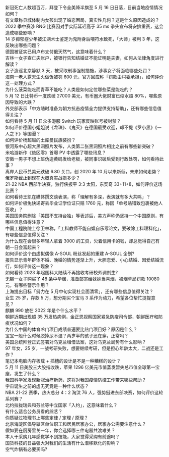 新冠死亡人数超百万，拜登下令全美降半旗至 5 月 16 日日落，目前当地疫情情况如何？  
有文章称县城体制内女孩出现了婚恋困局，真实性几何？这是什么原因造成的？  
2022 季中赛涉 RNG 比赛因对手实际延迟高于 35 ms 拳头宣布将安排重赛，这会造成哪些影响？  
14 岁抑郁症少年被江湖术士鉴定为鬼附身后喂符水致死，「大师」被判 3 年，这反映出哪些问题？  
德国被证实已用卢布支付俄天然气，这意味着什么？  
吉林一女子查亡夫账户，被银行告知结婚证不能证明是夫妻，如何从法律角度进行解读？  
女子造谣北京静默 3 天，被采取刑事强制措施，涉事女子将面临哪些处罚？  
海南一老人露天生火做饭被罚 600 元，官方回应称「罚款由村委承担」，如何评价这一处理方式？  
为什么菠菜能吃而青草不能吃？人类是如何定位哪些菜是能吃的？  
5 月 12 日比特币一度跌破 27000 美元，有币圈大佬财富已缩水超 80%，哪些原因导致的大跌？  
外交部表示「中方随时准备为朝方抗击疫情全力提供支持帮助」，还有哪些信息值得关注？  
如何看待 5 月 11 日众多港服 Switch 玩家反映账号被封禁？  
如何评价德国小姐姐说《龙珠》、《鬼灭》在德国最受欢迎，却不提《罗小黑》《一人之下》等国漫？  
如何评价杨超越的土库曼民族装扮？  
银河系中心超大黑洞照片发布，人类第二张黑洞照片相比之前有哪些新突破？  
米哈游新作《绝区零》首曝 PV 中透露了哪些讯息？  
安徽一男子不想上班伪造黄码发给老板，被同事识破后受到行政处罚，如何看待此事？  
离岸人民币兑美元跌破 6.80 关口，创 2020 年 10 月以来新低，未来如何走势？  
俄罗斯截止到现在大概真实战损多少？  
21-22 NBA 西部半决赛，独行侠扳平 3:3 太阳，东契奇 33+11+8，如何评价这场比赛？  
如何看待王凯在媒体撰文谈表演，称「理解有多深，表演就有多大共鸣」？  
如何评价极兔快递寄丢毕业证学位证只赔 1760 元，称因「单号贴错致包裹被他人签收」？  
美国国务院删除「美国不支持台独」等表述后，美方声称仍坚持一个中国原则，有哪些信息值得注意？  
中国工程院院士徐卫林称，「工科教师不能自娱自乐写论文，要破除工科理科化」，有哪些信息值得关注？  
为什么现在会很多年轻人拿着 3000 的工资，欠着信用卡的钱，却总觉得自己有朝一日会富起来？  
如何评价这个由虚拟偶像 A-SOUL 粉丝发起的重建 A-SOUL 企划?  
报告显示青年群体不婚、晚婚的情势逐渐上升，大胆恋爱、小心结婚、因爱结婚流行，如何评价这一现象？  
如何看待 2023 年起国科大陆续不再接收考研校外调剂生?  
无锡一女子购买了 48 条中华烟，准备邮寄给妹妹当喜烟，被烟草局罚款 10080 元，有哪些警示作用？  
上海提出目标「努力在 5 月中旬实现社会面清零」，还有哪些信息值得关注？  
女生 25 岁，存款 5 万，想分期买个宝马 3 系作为动力，希望各位帮忙提提意见？  
麒麟 990 放在 2022 年是个什么水平？  
朝鲜近期出现超 35 万发热病例，金正恩视察国家紧急防疫司令部，朝鲜医疗和防疫状况如何？  
为什么中国的体育冷门项目成绩普遍要比热门项目好？原因是什么？  
宝宝一般什么时候脱掉尿不湿？两岁半的孩子还在穿，正常吗？  
美国总统拜登正式签署对乌克兰租借法案，这对乌克兰局势有什么影响？  
97 年女，25 岁，一战考研失败，想要继续考研，但是担心年龄太大，二战还是工作？  
笔记本电脑内存板载 + 插槽的设计是不是一种糟糕的设计？  
5 月 11 日美股三大股指收跌，苹果 1296 亿美元市值蒸发暂失总市值全球第一宝座，发生了什么？  
我国科学家发现新冠治疗新药，这将对我国疫情防控工作带来哪些帮助？  
宇宙诞生之前的虚无究竟是一种什么状态？  
NBA 21-22 赛季，热火总分 4：2 淘汰 76 人，强势挺进东部决赛，如何评价这轮系列赛？  
北约拉拢瑞典和芬兰等中立国家「入约」，这意味着什么？  
有什么适合公务员看的综艺？  
你质疑过物理书上哪些定律 / 定理 / 原理？  
北京海淀区倡导辖区单位职工和居民居家办公，居家办公需要注意什么？  
假如要在厨房里关一年，你会选择哪三件电器共渡难关？  
本人干采购几年感觉学不到技能，大家觉得采购有前途吗？  
国货科技的日益强大对我们的生活有什么潜移默化的影响？  
空气炸锅有必要买吗?  

